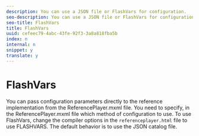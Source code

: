 ```yaml
---
description: You can use a JSON file or FlashVars for configuration.
seo-description: You can use a JSON file or FlashVars for configuration.
seo-title: FlashVars
title: FlashVars
uuid: cefeec79-4abc-43fe-92f3-3a8a818fba5b
index: n
internal: n
snippet: y
translate: y
---
```


# FlashVars

You can pass configuration parameters directly to the reference implementation from the ReferencePlayer.mxml file. You need to specify, in the ReferencePlayer.mxml file which method of configuration to use.
To use FlashVars, change the compiler options in the `referenceplayer.html` file to use FLASHVARS. 
The default behavior is to use the JSON catalog file.
